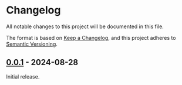 # Changelog

All notable changes to this project will be documented in this file.

The format is based on [Keep a Changelog](https://keepachangelog.com/en/1.0.0/), and this project adheres to [Semantic Versioning](https://semver.org/spec/v2.0.0.html).

## [0.0.1] - 2024-08-28

Initial release.

[0.0.1]: https://github.com/stac-utils/stac-rs/releases/tag/python-v0.0.1
